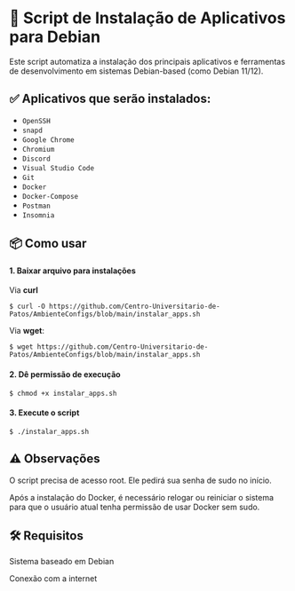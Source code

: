 # 🚀 Script de Instalação de Aplicativos para Debian

Este script automatiza a instalação dos principais aplicativos e ferramentas de desenvolvimento em sistemas Debian-based (como Debian 11/12).

## ✅ Aplicativos que serão instalados:

- `OpenSSH`
- `snapd`
- `Google Chrome`
- `Chromium`
- `Discord`
- `Visual Studio Code`
- `Git`
- `Docker`
- `Docker-Compose`
- `Postman`
- `Insomnia`

## 📦 Como usar

#### 1. Baixar arquivo para instalações

Via **curl**

```
$ curl -O https://github.com/Centro-Universitario-de-Patos/AmbienteConfigs/blob/main/instalar_apps.sh
```

Via **wget**:

```
$ wget https://github.com/Centro-Universitario-de-Patos/AmbienteConfigs/blob/main/instalar_apps.sh
```

#### 2. Dê permissão de execução

```
$ chmod +x instalar_apps.sh
```

#### 3. Execute o script

```
$ ./instalar_apps.sh
```

## ⚠️ Observações

O script precisa de acesso root. Ele pedirá sua senha de sudo no início.

Após a instalação do Docker, é necessário relogar ou reiniciar o sistema para que o usuário atual tenha permissão de usar Docker sem sudo.

## 🛠️ Requisitos

Sistema baseado em Debian

Conexão com a internet
